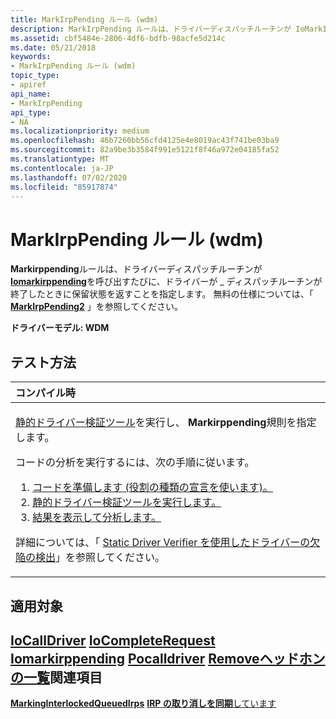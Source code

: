 ```yaml
---
title: MarkIrpPending ルール (wdm)
description: MarkIrpPending ルールは、ドライバーディスパッチルーチンが IoMarkIrpPending を呼び出すたびに、ドライバーが \_ ディスパッチルーチンが終了したときに保留状態を返すことを指定します。 無料の仕様については、「MarkIrpPending2」を参照してください。
ms.assetid: cbf5484e-2806-4df6-bdfb-98acfe5d214c
ms.date: 05/21/2018
keywords:
- MarkIrpPending ルール (wdm)
topic_type:
- apiref
api_name:
- MarkIrpPending
api_type:
- NA
ms.localizationpriority: medium
ms.openlocfilehash: 46b7260bb56cfd4125e4e8019ac43f741be03ba9
ms.sourcegitcommit: 82a9be3b3584f991e5121f8f46a972e04185fa52
ms.translationtype: MT
ms.contentlocale: ja-JP
ms.lasthandoff: 07/02/2020
ms.locfileid: "85917874"
---
```

# <a name="markirppending-rule-wdm"></a>MarkIrpPending ルール (wdm)


**Markirppending**ルールは、ドライバーディスパッチルーチンが[**Iomarkirppending**](https://docs.microsoft.com/windows-hardware/drivers/ddi/wdm/nf-wdm-iomarkirppending)を呼び出すたびに、ドライバーが \_ ディスパッチルーチンが終了したときに保留状態を返すことを指定します。 無料の仕様については、「 [**MarkIrpPending2**](wdm-markirppending2.md) 」を参照してください。

**ドライバーモデル: WDM**

<a name="how-to-test"></a>テスト方法
-----------

<table>
<colgroup>
<col width="100%" />
</colgroup>
<thead>
<tr class="header">
<th align="left">コンパイル時</th>
</tr>
</thead>
<tbody>
<tr class="odd">
<td align="left"><p><a href="https://docs.microsoft.com/windows-hardware/drivers/devtest/static-driver-verifier" data-raw-source="[Static Driver Verifier](https://docs.microsoft.com/windows-hardware/drivers/devtest/static-driver-verifier)">静的ドライバー検証ツール</a>を実行し、 <strong>Markirppending</strong>規則を指定します。</p>
コードの分析を実行するには、次の手順に従います。
<ol>
<li><a href="https://docs.microsoft.com/windows-hardware/drivers/devtest/using-static-driver-verifier-to-find-defects-in-drivers#preparing-your-source-code" data-raw-source="[Prepare your code (use role type declarations).](https://docs.microsoft.com/windows-hardware/drivers/devtest/using-static-driver-verifier-to-find-defects-in-drivers#preparing-your-source-code)">コードを準備します (役割の種類の宣言を使います)。</a></li>
<li><a href="https://docs.microsoft.com/windows-hardware/drivers/devtest/using-static-driver-verifier-to-find-defects-in-drivers#running-static-driver-verifier" data-raw-source="[Run Static Driver Verifier.](https://docs.microsoft.com/windows-hardware/drivers/devtest/using-static-driver-verifier-to-find-defects-in-drivers#running-static-driver-verifier)">静的ドライバー検証ツールを実行します。</a></li>
<li><a href="https://docs.microsoft.com/windows-hardware/drivers/devtest/using-static-driver-verifier-to-find-defects-in-drivers#viewing-and-analyzing-the-results" data-raw-source="[View and analyze the results.](https://docs.microsoft.com/windows-hardware/drivers/devtest/using-static-driver-verifier-to-find-defects-in-drivers#viewing-and-analyzing-the-results)">結果を表示して分析します。</a></li>
</ol>
<p>詳細については、「 <a href="https://docs.microsoft.com/windows-hardware/drivers/devtest/using-static-driver-verifier-to-find-defects-in-drivers" data-raw-source="[Using Static Driver Verifier to Find Defects in Drivers](https://docs.microsoft.com/windows-hardware/drivers/devtest/using-static-driver-verifier-to-find-defects-in-drivers)">Static Driver Verifier を使用したドライバーの欠陥の検出</a>」を参照してください。</p></td>
</tr>
</tbody>
</table>

<a name="applies-to"></a>適用対象
----------

[**IoCallDriver**](https://docs.microsoft.com/windows-hardware/drivers/ddi/wdm/nf-wdm-iocalldriver) 
[**IoCompleteRequest**](https://docs.microsoft.com/windows-hardware/drivers/ddi/wdm/nf-wdm-iocompleterequest) 
[**Iomarkirppending**](https://docs.microsoft.com/windows-hardware/drivers/ddi/wdm/nf-wdm-iomarkirppending) 
[**Pocalldriver**](https://docs.microsoft.com/windows-hardware/drivers/ddi/ntifs/nf-ntifs-pocalldriver) 
[**Removeヘッドホンの一覧**](https://docs.microsoft.com/windows-hardware/drivers/ddi/wdm/nf-wdm-removeheadlist)関連項目
--------

[**MarkingInterlockedQueuedIrps**](wdm-markinginterlockedqueuedirps.md) 
[ **IRP の取り消しを同期**しています](https://docs.microsoft.com/windows-hardware/drivers/kernel/synchronizing-irp-cancellation)
 

 





